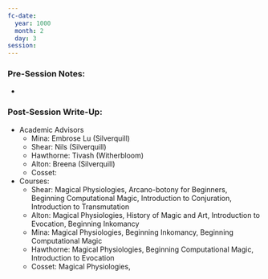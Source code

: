 ```yaml
---
fc-date:
  year: 1000
  month: 2
  day: 3
session:
---
```


### Pre-Session Notes:
* 


### Post-Session Write-Up:
- Academic Advisors
	- Mina: Embrose Lu (Silverquill)
	- Shear: Nils (Silverquill)
	- Hawthorne: Tivash (Witherbloom)
	- Alton: Breena (Silverquill)
	- Cosset: 
- Courses:
	- Shear: Magical Physiologies, Arcano-botony for Beginners, Beginning Computational Magic, Introduction to Conjuration, Introduction to Transmutation
	- Alton: Magical Physiologies, History of Magic and Art, Introduction to Evocation, Beginning Inkomancy
	- Mina: Magical Physiologies, Beginning Inkomancy, Beginning Computational Magic
	- Hawthorne: Magical Physiologies, Beginning Computational Magic, Introduction to Evocation
	- Cosset: Magical Physiologies, 
